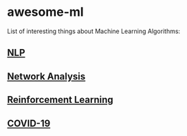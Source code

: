 # awesome-ml
List of interesting things about Machine Learning Algorithms:

## [NLP](https://github.com/PetroIvaniuk/awesome-ml/blob/master/nlp.md) ##

## [Network Analysis](https://github.com/PetroIvaniuk/awesome-ml/blob/master/Network%20Analysis.md) ##

## [Reinforcement Learning](https://github.com/PetroIvaniuk/awesome-ml/blob/master/Reinforcement%20Learning.md) ##

## [COVID-19](https://github.com/PetroIvaniuk/awesome-ml/blob/master/COVID-19.md) ##
